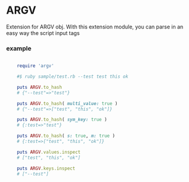 ARGV
========

Extension for ARGV obj.
With this extension module, you can parse in an easy way the script input tags

### example

```ruby

    require 'argv'

    #$ ruby sample/test.rb --test test this ok

    puts ARGV.to_hash
    # {"--test"=>"test"}

    puts ARGV.to_hash( multi_value: true )
    # {"--test"=>["test", "this", "ok"]}

    puts ARGV.to_hash( sym_key: true )
    # {:test=>"test"}

    puts ARGV.to_hash( s: true, m: true )
    # {:test=>["test", "this", "ok"]}

    puts ARGV.values.inspect
    # ["test", "this", "ok"]

    puts ARGV.keys.inspect
    # ["--test"]

```